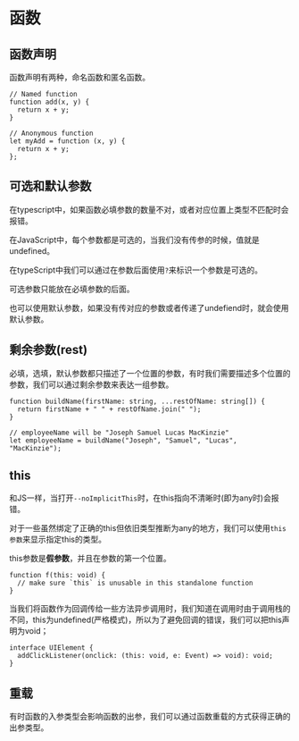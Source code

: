 # 函数

## 函数声明

函数声明有两种，命名函数和匿名函数。

```
// Named function
function add(x, y) {
  return x + y;
}

// Anonymous function
let myAdd = function (x, y) {
  return x + y;
};
```

## 可选和默认参数

在typescript中，如果函数必填参数的数量不对，或者对应位置上类型不匹配时会报错。

在JavaScript中，每个参数都是可选的，当我们没有传参的时候，值就是undefined。

在typeScript中我们可以通过在参数后面使用`?`来标识一个参数是可选的。

可选参数只能放在必填参数的后面。

也可以使用默认参数，如果没有传对应的参数或者传递了undefiend时，就会使用默认参数。

## 剩余参数(rest)

必填，选填，默认参数都只描述了一个位置的参数，有时我们需要描述多个位置的参数，我们可以通过剩余参数来表达一组参数。

```
function buildName(firstName: string, ...restOfName: string[]) {
  return firstName + " " + restOfName.join(" ");
}

// employeeName will be "Joseph Samuel Lucas MacKinzie"
let employeeName = buildName("Joseph", "Samuel", "Lucas", "MacKinzie");
```

## this

和JS一样，当打开`--noImplicitThis`时，在this指向不清晰时(即为any时)会报错。

对于一些虽然绑定了正确的this但依旧类型推断为any的地方，我们可以使用`this参数`来显示指定this的类型。

this参数是**假参数**，并且在参数的第一个位置。

```
function f(this: void) {
  // make sure `this` is unusable in this standalone function
}
```

当我们将函数作为回调传给一些方法异步调用时，我们知道在调用时由于调用栈的不同，this为undefined(严格模式)，所以为了避免回调的错误，我们可以把this声明为void；

```
interface UIElement {
  addClickListener(onclick: (this: void, e: Event) => void): void;
}
```

## 重载

有时函数的入参类型会影响函数的出参，我们可以通过函数重载的方式获得正确的出参类型。







